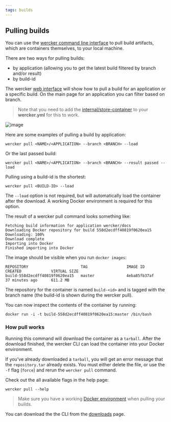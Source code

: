 ```yaml
---
tags: builds
---
```


## Pulling builds

You can use the
[wercker command line interface](/docs/using-the-cli/available-commands.html)
to pull build artifacts, which are containers themselves, to your local machine.

There are two ways for pulling builds:

* by application (allowing you to get the latest build filtered by branch and/or result)
* by build-id

The wercker [web interface](/docs/web-interface/index.html) will show
how to pull a build for an application or a specific build. On the main
page for an application you can filter based on branch.

> Note that you need to add the [internal/store-container](/docs/steps/internal-steps.html#store-container) to your
**wercker.yml** for this to work.

![image](/images/pull_build_01.jpg)

Here are some examples of pulling a build by application:

```no-highlight
wercker pull <NAME>/<APPLICATION> --branch <BRANCH> --load
```

Or the last passed build:

```no-highlight
wercker pull <NAME>/<APPLICATION> --branch <BRANCH> --result passed --load
```

Pulling using a build-id is the shortest:

```no-highlight
wercker pull <BUILD-ID> --load
```

The `--load` option is not required, but will automatically load the container after the download.
A working Docker environment is required for this option.

The result of a wercker pull command looks something like:

```no-highlight
Fetching build information for application wercker/docs
Downloading Docker repository for build 558d2ecdff40819f0620ea15
Downloading: 100%
Download complete
Importing into Docker
Finished importing into Docker
```

The image should be visible when you run `docker images`:

```no-highlight
REPOSITORY                       TAG                 IMAGE ID            CREATED             VIRTUAL SIZE
build-558d2ecdff40819f0620ea15   master              4eba85fb37af        37 minutes ago      611.2 MB
```

The repository for the container is named `build-<id>` and is tagged
with the branch name (the build-id is shown during the wercker pull).

You can now inspect the contents of the container by running:

```no-highlight
docker run -i -t build-558d2ecdff40819f0620ea15:master /bin/bash
```

### How pull works
Running this command will download the container as a `tarball`. After
the download finished, the wercker CLI can load the container into your Docker environment.

If you've already downloaded a `tarball`, you will get an error message that the `repository.tar` already exists. You must
either delete the file, or use the `-f` flag (`force`) and rerun the `wercker pull` command.

Check out the all available flags in the help page:

```no-highlight
wercker pull --help
```

> Make sure you have a working
[Docker environment](/docs/using-the-cli/requirements.html)
when pulling your builds.

You can download the the CLI from the
[downloads](http://wercker.com/downloads) page.
